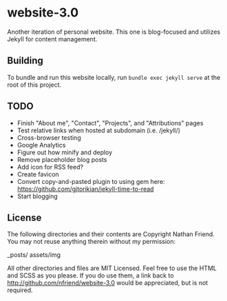 # website-3.0

Another iteration of personal website.  This one is blog-focused and utilizes Jekyll for content management.

## Building

To bundle and run this website locally, run `bundle exec jekyll serve` at the root of this project.

## TODO

- Finish "About me", "Contact", "Projects", and "Attributions" pages
- Test relative links when hosted at subdomain (i.e. /jekyll/)
- Cross-browser testing
- Google Analytics
- Figure out how minify and deploy
- Remove placeholder blog posts
- Add icon for RSS feed?
- Create favicon
- Convert copy-and-pasted plugin to using gem here: https://github.com/gjtorikian/jekyll-time-to-read
- Start blogging

## License

The following directories and their contents are Copyright Nathan Friend. You may not reuse anything therein without my permission:

_posts/
assets/img

All other directories and files are MIT Licensed. Feel free to use the HTML and SCSS as you please. If you do use them, a link back to http://github.com/nfriend/website-3.0 would be appreciated, but is not required.

